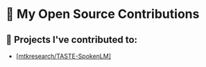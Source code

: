 # 👤 My Open Source Contributions

## 🔧 Projects I've contributed to:
- [[mtkresearch/TASTE-SpokenLM]](https://github.com/mtkresearch/TASTE-SpokenLM)
